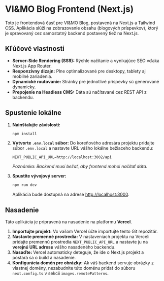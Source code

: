 # VI&MO Blog Frontend (Next.js)

Toto je frontendová časť pre VI&MO Blog, postavená na Next.js a Tailwind CSS. Aplikácia slúži na zobrazovanie obsahu (blogových príspevkov), ktorý je spravovaný cez samostatný backend postavený tiež na Next.js.

## Kľúčové vlastnosti

- **Server-Side Rendering (SSR):** Rýchle načítanie a vynikajúce SEO vďaka Next.js App Router.
- **Responzívny dizajn:** Plne optimalizované pre desktopy, tablety aj mobilné zariadenia.
- **Dynamické routovanie:** Stránky pre jednotlivé príspevky sú generované dynamicky.
- **Prepojenie na Headless CMS:** Dáta sú načítavané cez REST API z backendu.

## Spustenie lokálne

1.  **Nainštalujte závislosti:**
    ```bash
    npm install
    ```

2.  **Vytvorte `.env.local` súbor:**
    Do koreňového adresára projektu pridajte súbor `.env.local` a nastavte URL vášho lokálne bežiaceho backendu:
    ```
    NEXT_PUBLIC_API_URL=http://localhost:3002/api
    ```
    *Poznámka: Backend musí bežať, aby frontend mohol načítať dáta.*

3.  **Spustite vývojový server:**
    ```bash
    npm run dev
    ```

    Aplikácia bude dostupná na adrese [http://localhost:3000](http://localhost:3000).

## Nasadenie

Táto aplikácia je pripravená na nasadenie na platformu **Vercel**.

1.  **Importujte projekt:** Vo vašom Vercel účte importujte tento Git repozitár.
2.  **Nastavte premenné prostredia:** V nastaveniach projektu na Verceli pridajte premennú prostredia `NEXT_PUBLIC_API_URL` a nastavte ju na **verejnú URL adresu** vášho nasadeného backendu.
3.  **Nasaďte:** Vercel automaticky deteguje, že ide o Next.js projekt a postará sa o build a nasadenie.
4.  **Konfigurácia domén pre obrázky:** Ak váš backend servuje obrázky z vlastnej domény, nezabudnite túto doménu pridať do súboru `next.config.ts` v sekcii `images.remotePatterns`.
